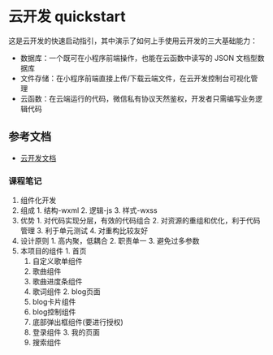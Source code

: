 # 云开发 quickstart

这是云开发的快速启动指引，其中演示了如何上手使用云开发的三大基础能力：

- 数据库：一个既可在小程序前端操作，也能在云函数中读写的 JSON 文档型数据库
- 文件存储：在小程序前端直接上传/下载云端文件，在云开发控制台可视化管理
- 云函数：在云端运行的代码，微信私有协议天然鉴权，开发者只需编写业务逻辑代码

## 参考文档

- [云开发文档](https://developers.weixin.qq.com/miniprogram/dev/wxcloud/basis/getting-started.html)


### 课程笔记
1. 组件化开发
  1. 组成
    1. 结构-wxml
    2. 逻辑-js
    3. 样式-wxss
  2. 优势
    1. 对代码实现分层，有效的代码组合
    2. 对资源的重组和优化，利于代码管理
    3. 利于单元测试
    4. 对重构比较友好
  3. 设计原则
    1. 高内聚，低耦合
    2. 职责单一
    3. 避免过多参数
  4. 本项目的组件
    1. 首页
      1. 自定义歌单组件
      2. 歌曲组件
      3. 歌曲进度条组件
      4. 歌词组件
    2. blog页面
      1. blog卡片组件
      2. blog控制组件
      3. 底部弹出框组件(要进行授权)
      4. 登录组件
    3. 我的页面
      1. 搜索组件
  
